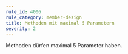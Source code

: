 ```yaml
---
rule_id: 4006
rule_category: member-design
title: Methoden mit maximal 5 Parametern
severity: 2
---
```

Methoden dürfen maximal 5 Parameter haben.

